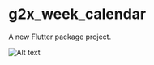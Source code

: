# g2x_week_calendar

A new Flutter package project.

![Alt text](relative/example/to/example.png?raw=true " ")